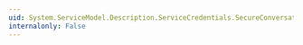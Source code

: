```yaml
---
uid: System.ServiceModel.Description.ServiceCredentials.SecureConversationAuthentication
internalonly: False
---
```

